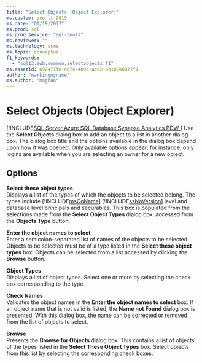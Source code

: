 ```yaml
---
title: "Select Objects (Object Explorer)"
ms.custom: seo-lt-2019
ms.date: "01/19/2017"
ms.prod: sql
ms.prod_service: "sql-tools"
ms.reviewer: ""
ms.technology: ssms
ms.topic: conceptual
f1_keywords: 
  - "sql13.swb.common.selectobjects.f1"
ms.assetid: 692477fe-dd7c-403d-acd2-bb108b6077f1
author: "markingmyname"
ms.author: "maghan"
---
```

# Select Objects (Object Explorer)
[!INCLUDE[SQL Server Azure SQL Database Synapse Analytics PDW ](../../includes/applies-to-version/sql-asdb-asdbmi-asdw-pdw.md)]
Use the **Select Objects** dialog box to add an object to a list in another dialog box. The dialog box title and the options available in the dialog box depend upon how it was opened. Only available options appear; for instance, only logins are available when you are selecting an owner for a new object.  
  
## Options  
**Select these object types**  
Displays a list of the types of which the objects to be selected belong. The types include [!INCLUDE[msCoName](../../includes/msconame_md.md)] [!INCLUDE[ssNoVersion](../../includes/ssnoversion-md.md)] level and database level principals and securables. This box is populated from the selections made from the **Select Object Types** dialog box, accessed from the **Objects Type** button.  
  
**Enter the object names to select**  
Enter a semicolon-separated list of names of the objects to be selected. Objects to be selected must be of a type listed in the **Select these object types** box. Objects can be selected from a list accessed by clicking the **Browse** button.  
  
**Object Types**  
Displays a list of object types. Select one or more by selecting the check box corresponding to the type.  
  
**Check Names**  
Validates the object names in the **Enter the object names to select** box. If an object name that is not valid is listed, the **Name not Found** dialog box is presented. With this dialog box, the name can be corrected or removed from the list of objects to select.  
  
**Browse**  
Presents the **Browse for Objects** dialog box. This contains a list of objects of the types listed in the **Select These Object Types** box. Select objects from this list by selecting the corresponding check boxes.  
  
